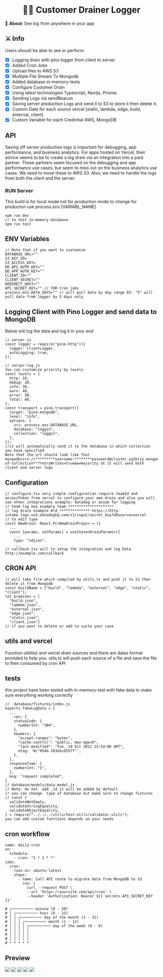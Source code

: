 <h1 align="center">🕵️‍♂️ Customer Drainer Logger</h1>
<p align="center">
</p>
<div>
  <p>🔎 <strong>About: </strong>See log from anywhere in your app</p>
</div>

<div>
  <h2>⚔️ Info</h2>
  <p>Users should be able to see or perform:</p>

  - [x] Logging drain with pino logger from client to server
  - [x] Added Cron Jobs
  - [x] Upload files to AWS S3
  - [x] Multiple File Stream To Mongodb
  - [x] Added database in-memory-tests
  - [x] Configure Customer Drain
  - [x] Using latest technologies Typescript, Nextjs, Prisma
  - [x] Sending Logs via sendBeacon
  - [x] Saving server production Logs and send it to S3 to store it then delete it.
  - [x] Custom Date for each source vercel [static, lambda, edge, build, external, client]
  - [x] Custom Variable for each Credintial AWS, MongoDB
</div>


## API
Saving off server production logs is important for debugging, app performance, and business analytics.  For apps hosted on Vercel, their advice seems to be to create a log drain via an integration into a paid partner.  These partners seem focused on the debugging and app performance use cases, but seem to miss out on the business analytics use cases.  We need to move these to AWS S3.  Also, we need to handle the logs from both the client and the server.


###  RUN Server
This build is for local mode not for production mode to change for producton use process.env.[VARIABL_NAME]

``` // to start development
npm run dev
// to test in-memory-database
npm run test
```

## ENV Variables
```
// Note that if you want to customize
DATABASE_URL=""
S3_KEY_ID=
S3_ACCESS_KEY=
DD_API_AUTH_KEY=""
DD_APP_AUTH_KEY=""
CLIENT_ID=""
CLIENT_SECRET=""
REDIRECT_HOST=""
API_SECRET_KEY="" // FOR Cron jobs
process.env.DATA_DAYS="" // will pull data by day range EX: "5" will pull data from logger by 5 days only
```

## Logging Client with Pino Logger and send data to MongoDB
Below will log the data and log it in your end 
``` 
// server.js
const logger = require("pino-http")({
  logger: clientLogger,
  autoLogging: true,
});

// server-log.js
You can customize priority by levels
const levels = {
  http: 10,
  debug: 20,
  info: 30,
  warn: 40,
  error: 50,
  fatal: 60,
};
const transport = pino.transport({
  target: "pino-mongodb",
  level: "info",
  options: {
    uri: process.env.DATABASE_URL,
    database: "loggin",
    collection: "loggin",
  },
});
//it will automatically send it to the database in which collection you have specified
Note that the url should look like that mongodb+srv://*********username:********password@cluster.yq2blzy.mongodb.net/**name-of-collection**?retryWrites=true&w=majority at it will send both client and server logs

```
## Configuration

```
// configure.tsx very simple configuration require teamId and accessToken from vercel to configure your own drain and also you will see other integrations example: datadog or axiom for logging
// team log key example team_********************* 
// log drain example #ld_************** https://http-intake.logs.us5.datadoghq.com/v1/input/secret_key?ddsource=vercel  
// to edit type
const NewDrain: React.FC<NewDrainProps> = ({
  ...
  const [params, setParams] = useState<DrainParams>({
    ...
    type: "ndjson",
    ...
// callback.tsx will to setup the integration and log Data http://example.com/callback

```
## CRON API

```
// will take file which compiled by utils.ts and push it to S3 then delete it from Mongodb
const buildName = ["build", "lambda", "external", "edge", "static", "client"];
let promises = [
  "build.json",
  "lambda.json",
  "external.json",
  "edge.json",
  "static.json",
  "client.json"]
// if you want to delete or add to suite your case
```

## utils and vercel
Function utilitiez and vercel drain sources and there are dates format provided to help you.
utils.ts will push each source of a file and save the file to then consumed by cron API

## tests
this project have been tested with in-memory-test with fake data to make sure everything working correctly
```
//  database/fixtures/index.js
exports.fakeLogData = {
  ...
    res: {
    statusCode: {
      numberInt: "304",
    },
    headers: {
      "accept-ranges": "bytes",
      "cache-control": "public, max-age=0",
      "last-modified": "Tue, 18 Oct 2022 15:54:06 GMT",
      etag: 'W/"654b-183ebcd557f"',
    },
  },
  responseTime: {
    numberInt: "5",
  },
  msg: "request completed",
}
// database/models/data.model.js 
// Note: do not  add _id it will be added by default
// you can change  type of database but make sure to change fixtures
// const {
  validateNotEmpty,
  validateStringEquality,
  validateObjectEquality,
} = require("../../../utils/test-utils/validator.utils");
you can add custom functions depends on your needs
```
## cron workflow
```
name: daily-cron
on:
  schedule:
    - cron: "1 * 1 * *"
jobs:
  cron:
    runs-on: ubuntu-latest
    steps:
      - name: Call API route to migrate data from MongoDB to S3
        run: |
          curl --request POST \
          --url 'https://yoursite.com/api/cron' \
          --header 'Authorization: Bearer ${{ secrets.API_SECRET_KEY }}'

# ┌────────── minute (0 - 59)
# │ ┌────────── hour (0 - 23)
# │ │ ┌────────── day of the month (1 - 31)
# │ │ │ ┌────────── month (1 - 12)
# │ │ │ │ ┌────────── day of the week (0 - 6)
# │ │ │ │ │
# │ │ │ │ │
# │ │ │ │ │
# * * * * *

```

## Preview
![](https://s1.gifyu.com/images/Image-1de9c0a23451652f0.png)
![](https://s1.gifyu.com/images/data-dog.jpg)
![](https://s1.gifyu.com/images/goo.jpg)
![](https://s4.gifyu.com/images/mongodb-example.jpg)
![](https://s4.gifyu.com/images/s3-aws.jpg)


